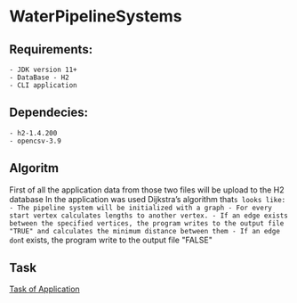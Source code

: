 # WaterPipelineSystems
## Requirements:
	- JDK version 11+
	- DataBase - H2
	- CLI application

## Dependecies:
	- h2-1.4.200
	- opencsv-3.9

## Algoritm 
First of all the application data from those two files will be upload to the H2 database
In the application was used Dijkstra’s algorithm that`s looks like:
	- The pipeline system will be initialized with a graph
	- For every start vertex calculates lengths to another vertex.
	- If an edge exists between the specified vertices, the program writes to the output file "TRUE" and calculates the minimum distance between them
	- If an edge don`t exists, the program write to the output file "FALSE"

## Task
[Task of Application](https://github.com/YuraSen/WaterPipelineSystems/blob/master/Test%20assignment%20for%20Java%20internship%20at%20DB%20Best%5B1825%5D.pdf)
